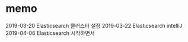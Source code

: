 # memo


2019-03-20 Elasticsearch 클러스터 설정 
2019-03-22 Elasticsearch intelliJ   
2019-04-06 Elasticsearch 시작하면서  

